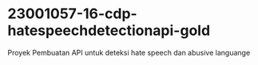 # 23001057-16-cdp-hatespeechdetectionapi-gold
 Proyek Pembuatan API untuk deteksi hate speech dan abusive languange
